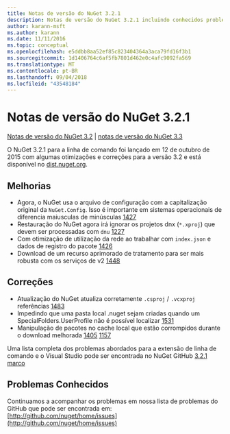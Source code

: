 ```yaml
---
title: Notas de versão do NuGet 3.2.1
description: Notas de versão do NuGet 3.2.1 incluindo conhecidos problemas, correções de bugs, recursos adicionados e DCRs.
author: karann-msft
ms.author: karann
ms.date: 11/11/2016
ms.topic: conceptual
ms.openlocfilehash: e5ddbb8aa52ef85c823404364a3aca79fd16f3b1
ms.sourcegitcommit: 1d1406764c6af5fb7801d462e0c4afc9092fa569
ms.translationtype: MT
ms.contentlocale: pt-BR
ms.lasthandoff: 09/04/2018
ms.locfileid: "43548184"
---
```

# <a name="nuget-321-release-notes"></a>Notas de versão do NuGet 3.2.1

[Notas de versão do NuGet 3.2](../release-notes/nuget-3.2.md) | [notas de versão do NuGet 3.3](../release-notes/nuget-3.3.md)

O NuGet 3.2.1 para a linha de comando foi lançado em 12 de outubro de 2015 com algumas otimizações e correções para a versão 3.2 e está disponível no [dist.nuget.org](http://dist.nuget.org/index.html).

## <a name="improvements"></a>Melhorias

* Agora, o NuGet usa o arquivo de configuração com a capitalização original da `NuGet.Config`.  Isso é importante em sistemas operacionais de diferencia maiusculas de minúsculas [1427](https://github.com/NuGet/Home/issues/1427)
* Restauração do NuGet agora irá ignorar os projetos dnx (`*.xproj`) que devem ser processadas com `dnu` [1227](https://github.com/NuGet/Home/issues/1227)
* Com otimização de utilização da rede ao trabalhar com `index.json` e dados de registro do pacote [1426](https://github.com/NuGet/Home/issues/1426)
* Download de um recurso aprimorado de tratamento para ser mais robusta com os serviços de v2 [1448](https://github.com/NuGet/Home/issues/1448)

## <a name="fixes"></a>Correções

* Atualização do NuGet atualiza corretamente `.csproj` / `.vcxproj` referências [1483](https://github.com/NuGet/Home/issues/1483)
* Impedindo que uma pasta local .nuget sejam criadas quando um SpecialFolders.UserProfile não é possível localizar [1531](https://github.com/NuGet/Home/issues/1531)
* Manipulação de pacotes no cache local que estão corrompidos durante o download melhorada [1405](https://github.com/NuGet/Home/issues/1405) [1157](https://github.com/NuGet/Home/issues/1157)

Uma lista completa dos problemas abordados para a extensão de linha de comando e o Visual Studio pode ser encontrada no NuGet GitHub [3.2.1 marco](https://github.com/NuGet/Home/issues?q=milestone%3A3.2.1+is%3Aclosed)

## <a name="known-issues"></a>Problemas Conhecidos

Continuamos a acompanhar os problemas em nossa lista de problemas do GitHub que pode ser encontrada em: [http://github.com/nuget/home/issues](http://github.com/nuget/home/issues)
